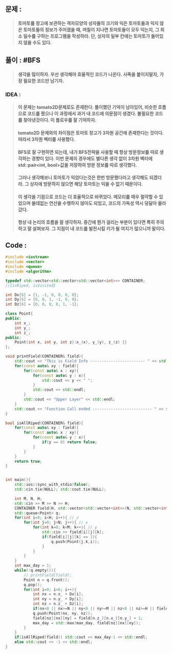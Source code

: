 ## 문제 :
> ####  토마토를 창고에 보관하는 격자모양의 상자들의 크기와 익은 토마토들과 익지 않은 토마토들의 정보가 주어졌을 때, 며칠이 지나면 토마토들이 모두 익는지, 그 최소 일수를 구하는 프로그램을 작성하라. 단, 상자의 일부 칸에는 토마토가 들어있지 않을 수도 있다.

## 풀이 : #BFS
> #### 생각을 많이하자. 우선 생각해야 효율적인 코드가 나온다. 사족을 붙이지말자, 가장 필요한 코드만 남기자.

### IDEA : 
> #### 이 문제는 tomato2D문제로도 존재한다. 풀이했던 기억이 남아있어, 비슷한 흐름으로 코드를 짰으나 이 과정에서 과거 내 코드에 의문점이 생겼다. 불필요한 코드를 찾아낸것이다. 이 플로우를 잘 기억하자.
> #### tomato2D 문제와의 차이점은 토마토 창고가 3차원 공간에 존재한다는 것이다. 따라서 3차원 벡터를 사용했다.
> #### BFS로 잘 구현하면 되는데, 내가 BFS전략을 사용할 때 항상 방문정보를 따로 생각하는 경향이 있다. 이번 문제의 경우에도 별다른 생각 없이 3차원 벡터에 std::pair<int, bool>값을 저장하여 방문 정보를 따로 생각했다.
> #### 그러나 생각해보니 토마토가 익었다는것은 한번 방문했다라고 생각해도 되겠더라. 그 상자에 방문하지 않으면 해당 토마토는 익을 수 없기 때문이다.
> #### 이 생각을 기점으로 코드는 더 효율적으로 바뀌었다. 메모리를 매우 절약할 수 있었으며 쓸데없는 연산을 수행하지 않아도 되었고, 코드의 가독성 역시 덩달아 올라갔다.
> #### 항상 내 논리의 흐름을 잘 생각하자. 중간에 뭔가 걸리는 부분이 있다면 특히 주의하고 잘 살펴보자. 그 지점이 내 코드를 발전시킬 키가 될 여지가 많으니까 말이다.

## Code :
```cpp
#include <iostream>
#include <vector>
#include <queue>
#include <algorithm>

typedef std::vector<std::vector<std::vector<int>>> CONTAINER;
//{isRiped, isVisited}

int Dx[6] = {1, -1, 0, 0, 0, 0};
int Dy[6] = {0, 0, 1, -1, 0, 0};
int Dz[6] = {0, 0, 0, 0, 1, -1};

class Point{
public:
    int x_;
    int y_;
    int z_;
public:
    Point(int x, int y, int z):x_(x), y_(y), z_(z) {}
};

void printField(CONTAINER& field){
    std::cout << "This is Field Info ------------------------ " << std::endl;
    for(const auto& xy : field){
        for(const auto& x : xy){
            for(const auto& y : x){
                std::cout << y << " ";
            }
            std::cout << std::endl;
        }
        std::cout << "Upper Layer" << std::endl;
    }
    std::cout << "Function Call ended -------------------------- " << std::endl;
}

bool isAllRiped(CONTAINER& field){
    for(const auto& xy : field){
        for(const auto& x : xy){
            for(const auto& y : x){
                if(y == 0) return false;
            }
        }
    }
    return true;
}


int main(){
    std::ios::sync_with_stdio(false);
    std::cin.tie(NULL); std::cout.tie(NULL);

    int M, N, H;
    std::cin >> M >> N >> H;
    CONTAINER field(H, std::vector<std::vector<int>>(N, std::vector<int>(M, 0)));
    std::queue<Point> q;
    for(int i=0; i<H; i++){ // z
        for(int j=0; j<N; j++){ // x
            for(int k=0; k<M; k++){ // y
                std::cin >> field[i][j][k];
                if(field[i][j][k] == 1){
                    q.push(Point(j,k,i));
                }
            }
        }
    }
    int max_day = 1;
    while(!q.empty()){
        // printField(field);
        Point n = q.front();
        q.pop();
        for(int i=0; i<6; i++){
            int nx = n.x_ + Dx[i];
            int ny = n.y_ + Dy[i];
            int nz = n.z_ + Dz[i];
            if(nx<0 || nx>=N || ny<0 || ny>=M || nz<0 || nz>=H || field[nz][nx][ny]!=0) continue;
            q.push(Point(nx, ny, nz));
            field[nz][nx][ny] = field[n.z_][n.x_][n.y_] + 1;
            max_day = std::max(max_day, field[nz][nx][ny]);
        }
    }
    if(isAllRiped(field)) std::cout << max_day-1 << std::endl;
    else std::cout << -1 << std::endl;
}
```
